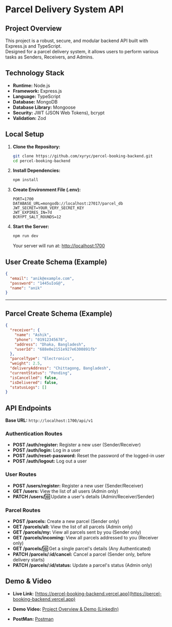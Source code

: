 # Parcel Delivery System API

## Project Overview

This project is a robust, secure, and modular backend API built with Express.js and TypeScript.  
Designed for a parcel delivery system, it allows users to perform various tasks as Senders, Receivers, and Admins.

## Technology Stack

- **Runtime:** Node.js
- **Framework:** Express.js
- **Language:** TypeScript
- **Database:** MongoDB
- **Database Library:** Mongoose
- **Security:** JWT (JSON Web Tokens), bcrypt
- **Validation:** Zod

## Local Setup

1. **Clone the Repository:**

   ```sh
   git clone https://github.com/xyryc/percel-booking-backend.git
   cd percel-booking-backend
   ```

2. **Install Dependencies:**

   ```sh
   npm install
   ```

3. **Create Environment File (.env):**

   ```
   PORT=1700
   DATABASE_URL=mongodb://localhost:27017/parcel_db
   JWT_SECRET=YOUR_VERY_SECRET_KEY
   JWT_EXPIRES_IN=7d
   BCRYPT_SALT_ROUNDS=12
   ```

4. **Start the Server:**
   ```sh
   npm run dev
   ```
   Your server will run at: [http://localhost:1700](http://localhost:1700)

## User Create Schema (Example)

```json
{
  "email": "anik@example.com",
  "password": "1445uIoG@",
  "name": "anik"
}
```

---

## Parcel Create Schema (Example)

```json
{
  "receiver": {
    "name": "Ashik",
    "phone": "01912345678",
    "address": "Dhaka, Bangladesh",
    "userId": "688e0e2151e927e6300891fb"
  },
  "parcelType": "Electronics",
  "weight": 2.5,
  "deliveryAddress": "Chittagong, Bangladesh",
  "currentStatus": "Pending",
  "isCancelled": false,
  "isDelivered": false,
  "statusLogs": []
}
```

## API Endpoints

**Base URL:** `http://localhost:1700/api/v1`

### Authentication Routes

- **POST /auth/register:** Register a new user (Sender/Receiver)
- **POST /auth/login:** Log in a user
- **POST /auth/reset-password:** Reset the password of the logged-in user
- **POST /auth/logout:** Log out a user

### User Routes

- **POST /users/register:** Register a new user (Sender/Receiver)
- **GET /users:** View the list of all users (Admin only)
- **PATCH /users/:id:** Update a user's details (Admin/Receiver/Sender)

### Parcel Routes

- **POST /parcels:** Create a new parcel (Sender only)
- **GET /parcels/all:** View the list of all parcels (Admin only)
- **GET /parcels/my:** View all parcels sent by you (Sender only)
- **GET /parcels/incoming:** View all parcels addressed to you (Receiver only)
- **GET /parcels/:id:** Get a single parcel's details (Any Authenticated)
- **PATCH /parcels/:id/cancel:** Cancel a parcel (Sender only, before delivery starts)
- **PATCH /parcels/:id/status:** Update a parcel's status (Admin only)

## Demo & Video

- **Live Link:** [https://percel-booking-backend.vercel.app](https://percel-booking-backend.vercel.app)

- **Demo Video:** [Project Overview & Demo (LinkedIn)]()

- **PostMan:** [Postman](https://drive.google.com/file/d/143kVUbPJ6fc8TiRfk3WQC2XlijAtn95_/view?usp=sharing)
